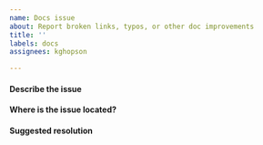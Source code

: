 ```yaml
---
name: Docs issue
about: Report broken links, typos, or other doc improvements
title: ''
labels: docs
assignees: kghopson

---
```

#### Describe the issue
<!-- Be as specific as possible -->

#### Where is the issue located?
<!-- Link to the offending pages and indicate where the problem is -->

#### Suggested resolution
<!-- What can we change to resolve this issue? This field is not needed for typos or broken links -->
